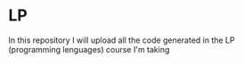 # LP
In this repository I will upload all the code generated in the LP (programming lenguages) course I'm taking
